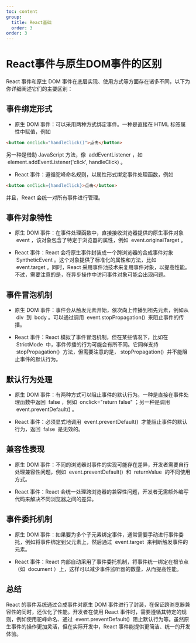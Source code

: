 ```yaml
---
toc: content
group: 
  title: React基础
  order: 3
order: 3
---
```

# React事件与原生DOM事件的区别
React 事件和原生 DOM 事件在底层实现、使用方式等方面存在诸多不同，以下为你详细阐述它们的主要区别：
 
## 事件绑定形式
 
- 原生 DOM 事件：可以采用两种方式绑定事件。一种是直接在 HTML 标签属性中赋值，例如
```html 
<button onclick="handleClick()">点击</button>
```
另一种是借助 JavaScript 方法，像  addEventListener ，如  element.addEventListener('click', handleClick) 。
 
- React 事件：遵循驼峰命名规则，以属性形式绑定事件处理函数，例如  
```html
<button onClick={handleClick}>点击</button>
```
并且，React 会统一对所有事件进行管理。
 
## 事件对象特性
 
- 原生 DOM 事件：在事件处理函数中，直接接收浏览器提供的原生事件对象  event ，该对象包含了特定于浏览器的属性，例如  event.originalTarget 。
 
- React 事件：React 会将原生事件封装成一个跨浏览器的合成事件对象  SyntheticEvent 。这个对象提供了标准化的属性和方法，比如  event.target 。同时，React 采用事件池技术来复用事件对象，以提高性能。不过，需要注意的是，在异步操作中访问事件对象可能会出现问题。
 
## 事件冒泡机制
- 原生 DOM 事件：事件会从触发元素开始，依次向上传播到祖先元素，例如从  div  到  body 。可以通过调用  event.stopPropagation()  来阻止事件的传播。

- React 事件：React 模拟了事件冒泡机制，但在某些情况下，比如在  StrictMode  中，事件传播的行为可能会有所不同。它同样支持  stopPropagation()  方法，但需要注意的是， stopPropagation()  并不能阻止事件的默认行为。
 
## 默认行为处理
- 原生 DOM 事件：有两种方式可以阻止事件的默认行为。一种是直接在事件处理函数中返回  false ，例如  onclick="return false" ；另一种是调用  event.preventDefault() 。
 
- React 事件：必须显式地调用  event.preventDefault()  才能阻止事件的默认行为，返回  false  是无效的。
 
## 兼容性表现
 
- 原生 DOM 事件：不同的浏览器对事件的实现可能存在差异，开发者需要自行处理兼容性问题，例如  event.preventDefault()  和  returnValue  的不同使用方式。
 
- React 事件：React 会统一处理跨浏览器的兼容性问题，开发者无需额外编写代码来解决不同浏览器之间的差异。
 
## 事件委托机制
 
- 原生 DOM 事件：如果要为多个子元素绑定事件，通常需要手动进行事件委托，例如将事件绑定到父元素上，然后通过  event.target  来判断触发事件的元素。
 
- React 事件：React 内部自动采用了事件委托机制，将事件统一绑定在根节点（如  document ）上，这样可以减少事件监听器的数量，从而提高性能。
 
## 总结
 
React 的事件系统通过合成事件对原生 DOM 事件进行了封装，在保证跨浏览器兼容性的同时，还优化了性能。开发者在使用 React 事件时，需要遵循其特定的规则，例如使用驼峰命名、通过  event.preventDefault()  阻止默认行为等。虽然原生事件的操作更加灵活，但在实际开发中，React 事件能提供更简洁、统一的开发体验。
